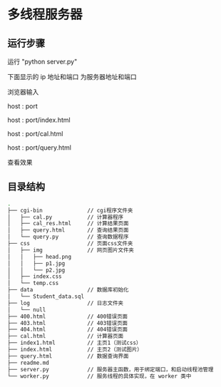 # 多线程服务器

## 运行步骤

运行 "python server.py"

下面显示的 ip 地址和端口 为服务器地址和端口

浏览器输入 

host : port

host : port/index.html

host : port/cal.html

host : port/query.html

查看效果

## 目录结构

```bash
.
├── cgi-bin              // cgi程序文件夹
│   ├── cal.py           // 计算器程序 
│   ├── cal_res.html     // 计算结果页面
│   ├── query.html       // 查询结果页面
│   └── query.py         // 查询数据程序
├── css                  // 页面css文件夹
│   ├── img              // 网页图片文件夹
│   │   ├── head.png     
│   │   ├── p1.jpg
│   │   └── p2.jpg
│   ├── index.css
│   └── temp.css
├── data                 // 数据库初始化 
│   └── Student_data.sql
├── log                  // 日志文件夹
│   └── null
├── 400.html             // 400错误页面
├── 403.html             // 403错误页面
├── 404.html             // 404错误页面
├── cal.html             // 计算器页面
├── index1.html          // 主页1（测试css）
├── index.html           // 主页2（测试图片）
├── query.html           // 数据查询界面
├── readme.md
├── server.py            // 服务器主函数，用于绑定端口，和启动线程池管理
└── worker.py            // 服务线程的具体实现，在 worker 类中
```



